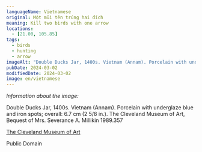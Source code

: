 ```yaml
---
languageName: Vietnamese
original: Một mũi tên trúng hai đích
meaning: Kill two birds with one arrow
locations:
  - [21.00, 105.85]
tags:
  - birds
  - hunting
  - arrow
imageAlt: "Double Ducks Jar, 1400s. Vietnam (Annam). Porcelain with underglaze blue and iron spots; overall: 6.7 cm (2 5/8 in.). The Cleveland Museum of Art, Bequest of Mrs. Severance A. Millikin 1989.357"
pubDate: 2024-03-02
modifiedDate: 2024-03-02
image: en/vietnamese
---
```


_Information about the image:_

Double Ducks Jar, 1400s. Vietnam (Annam). Porcelain with underglaze blue and iron spots; overall: 6.7 cm (2 5/8 in.). The Cleveland Museum of Art, Bequest of Mrs. Severance A. Millikin 1989.357

[The Cleveland Museum of Art](https://www.clevelandart.org/art/1989.357)

Public Domain

